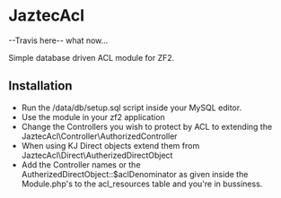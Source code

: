 JaztecAcl
=========
--Travis here-- what now...

Simple database driven ACL module for ZF2.

## Installation
- Run the /data/db/setup.sql script inside your MySQL editor.
- Use the module in your zf2 application
- Change the Controllers you wish to protect by ACL to extending the JaztecAcl\Controller\AuthorizedController
- When using KJ Direct objects extend them from JaztecAcl\Direct\AutherizedDirectObject
- Add the Controller names or the AutherizedDirectObject::$aclDenominator as given inside the Module.php's to the acl_resources table and you're in bussiness.
